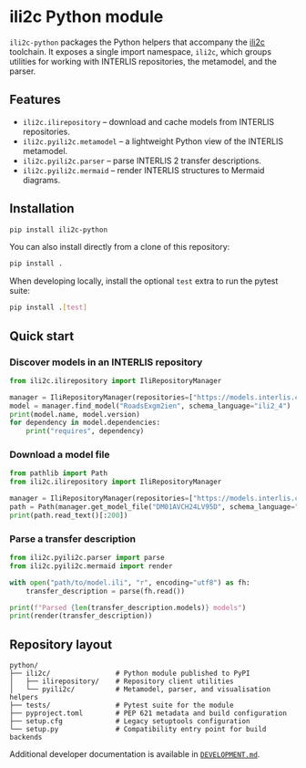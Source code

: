 # ili2c Python module

`ili2c-python` packages the Python helpers that accompany the [ili2c](https://github.com/claeis/ili2c)
toolchain.  It exposes a single import namespace, `ili2c`, which groups
utilities for working with INTERLIS repositories, the metamodel, and the
parser.

## Features

- `ili2c.ilirepository` – download and cache models from INTERLIS repositories.
- `ili2c.pyili2c.metamodel` – a lightweight Python view of the INTERLIS metamodel.
- `ili2c.pyili2c.parser` – parse INTERLIS 2 transfer descriptions.
- `ili2c.pyili2c.mermaid` – render INTERLIS structures to Mermaid diagrams.

## Installation

```bash
pip install ili2c-python
```

You can also install directly from a clone of this repository:

```bash
pip install .
```

When developing locally, install the optional `test` extra to run the pytest suite:

```bash
pip install .[test]
```

## Quick start

### Discover models in an INTERLIS repository

```python
from ili2c.ilirepository import IliRepositoryManager

manager = IliRepositoryManager(repositories=["https://models.interlis.ch/"])
model = manager.find_model("RoadsExgm2ien", schema_language="ili2_4")
print(model.name, model.version)
for dependency in model.dependencies:
    print("requires", dependency)
```

### Download a model file

```python
from pathlib import Path
from ili2c.ilirepository import IliRepositoryManager

manager = IliRepositoryManager(repositories=["https://models.interlis.ch/"])
path = Path(manager.get_model_file("DM01AVCH24LV95D", schema_language="ili2_4"))
print(path.read_text()[:200])
```

### Parse a transfer description

```python
from ili2c.pyili2c.parser import parse
from ili2c.pyili2c.mermaid import render

with open("path/to/model.ili", "r", encoding="utf8") as fh:
    transfer_description = parse(fh.read())

print(f"Parsed {len(transfer_description.models)} models")
print(render(transfer_description))
```

## Repository layout

```
python/
├── ili2c/                # Python module published to PyPI
│   ├── ilirepository/    # Repository client utilities
│   └── pyili2c/          # Metamodel, parser, and visualisation helpers
├── tests/                # Pytest suite for the module
├── pyproject.toml        # PEP 621 metadata and build configuration
├── setup.cfg             # Legacy setuptools configuration
└── setup.py              # Compatibility entry point for build backends
```

Additional developer documentation is available in
[`DEVELOPMENT.md`](DEVELOPMENT.md).
